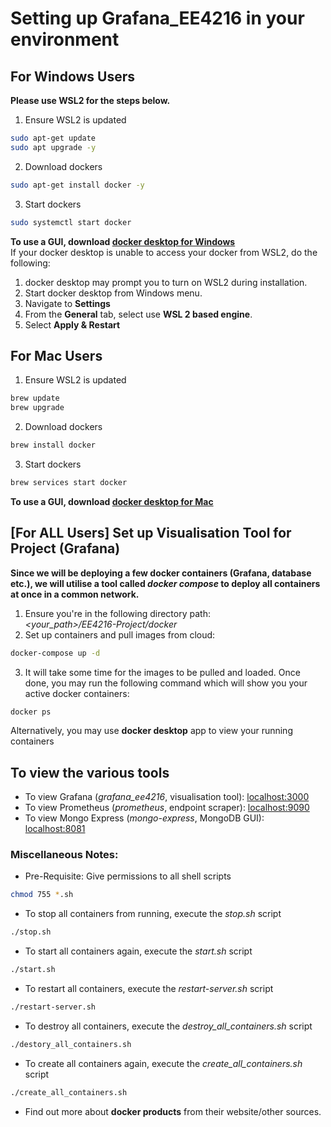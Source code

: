 # Setting up Grafana_EE4216 in your environment
## For Windows Users
**Please use WSL2 for the steps below.**<br>
1. Ensure WSL2 is updated
```bash
sudo apt-get update
sudo apt upgrade -y
```
2. Download dockers
```bash
sudo apt-get install docker -y
```
3. Start dockers
```bash
sudo systemctl start docker
```
**To use a GUI, download [docker desktop for Windows](https://www.docker.com/products/docker-desktop/)**<br>
If your docker desktop is unable to access your docker from WSL2, do the following:
1. docker desktop may prompt you to turn on WSL2 during installation.
2. Start docker desktop from Windows menu.
3. Navigate to **Settings**
4. From the **General** tab, select use **WSL 2 based engine**.
5. Select **Apply & Restart**
## For Mac Users
1. Ensure WSL2 is updated
```bash
brew update
brew upgrade
```
2. Download dockers
```bash
brew install docker
```
3. Start dockers
```bash
brew services start docker
```
**To use a GUI, download [docker desktop for Mac](https://www.docker.com/products/docker-desktop/)**<br>
## [For ALL Users] Set up Visualisation Tool for Project (Grafana)
**Since we will be deploying a few docker containers (Grafana, database etc.), we will utilise a tool called *docker compose* to deploy all containers at once in a common network.**<br>
1. Ensure you're in the following directory path:<br>
*<your_path>/EE4216-Project/docker*
2. Set up containers and pull images from cloud:
```bash
docker-compose up -d
```
3. It will take some time for the images to be pulled and loaded. Once done, you may run the following command which will show you your active docker containers:
```bash
docker ps
```
Alternatively, you may use **docker desktop** app to view your running containers

## To view the various tools
- To view Grafana (*grafana_ee4216*, visualisation tool): [localhost:3000](localhost:3000)
- To view Prometheus (*prometheus*, endpoint scraper): [localhost:9090](localhost:9090)
- To view Mongo Express (*mongo-express*, MongoDB GUI): [localhost:8081](localhost:8081)

### Miscellaneous Notes:
- Pre-Requisite: Give permissions to all shell scripts
```bash
chmod 755 *.sh
```
- To stop all containers from running, execute the *stop.sh* script
```bash
./stop.sh
```
- To start all containers again, execute the *start.sh* script
```bash
./start.sh
```
- To restart all containers, execute the *restart-server.sh* script
```bash
./restart-server.sh
```
- To destroy all containers, execute the *destroy_all_containers.sh* script
```bash
./destory_all_containers.sh
```
- To create all containers again, execute the *create_all_containers.sh* script
```bash
./create_all_containers.sh
```
- Find out more about **docker products** from their website/other sources.